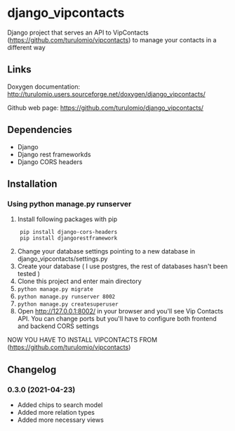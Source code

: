# django_vipcontacts

Django project that serves an API to VipContacts (https://github.com/turulomio/vipcontacts) to manage your contacts in a different way

## Links

Doxygen documentation:
    http://turulomio.users.sourceforge.net/doxygen/django_vipcontacts/

Github web page:
    https://github.com/turulomio/django_vipcontacts/

## Dependencies

* Django
* Django rest frameworkds
* Django CORS headers

## Installation
### Using python manage.py runserver

1) Install following packages with pip
```
    pip install django-cors-headers
    pip install djangorestframework
```
2) Change your database settings pointing to a new database in django_vipcontacts/settings.py
3) Create your database ( I use postgres, the rest of databases hasn't been tested )
4) Clone this project and enter main directory
5) `python manage.py migrate`
6) `python manage.py runserver 8002`
7) `python manage.py createsuperuser`
8) Open http://127.0.0.1:8002/ in your browser and you'll see Vip Contacts API. You can change ports but you'll have to configure both frontend and backend CORS settings

NOW YOU HAVE TO INSTALL VIPCONTACTS FROM (https://github.com/turulomio/vipcontacts)

## Changelog

### 0.3.0 (2021-04-23)
- Added chips to search model
- Added more relation types
- Added more necessary views
